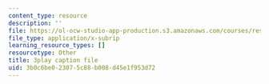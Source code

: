 ```yaml
---
content_type: resource
description: ''
file: https://ol-ocw-studio-app-production.s3.amazonaws.com/courses/res-18-009-learn-differential-equations-up-close-with-gilbert-strang-and-cleve-moler-fall-2015/3b0c6be023075c88b008d45e1f953d72_lL0oUZGMhXc.vtt
file_type: application/x-subrip
learning_resource_types: []
resourcetype: Other
title: 3play caption file
uid: 3b0c6be0-2307-5c88-b008-d45e1f953d72
---
```

